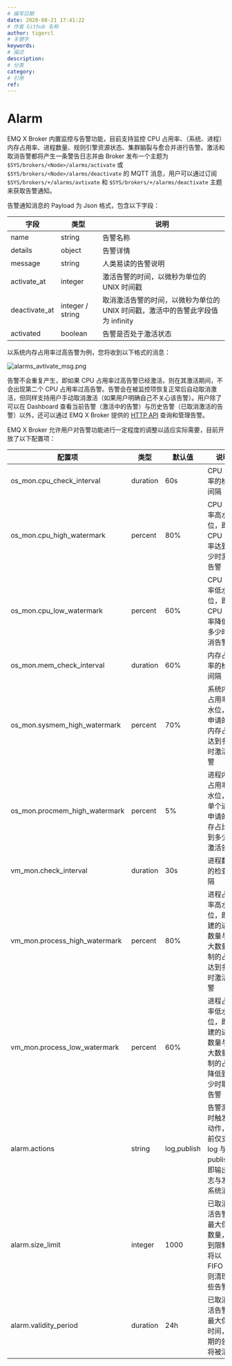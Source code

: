 ```yaml
---
# 编写日期
date: 2020-08-21 17:41:22
# 作者 Github 名称
author: tigercl
# 关键字
keywords:
# 描述
description:
# 分类
category: 
# 引用
ref:
---
```


# Alarm

EMQ X Broker 内置监控与告警功能，目前支持监控 CPU 占用率、（系统、进程）内存占用率、进程数量、规则引擎资源状态、集群脑裂与愈合并进行告警。激活和取消告警都将产生一条警告日志并由 Broker 发布一个主题为 `$SYS/brokers/<Node>/alarms/activate` 或 `$SYS/brokers/<Node>/alarms/deactivate` 的 MQTT 消息，用户可以通过订阅 `$SYS/brokers/+/alarms/avtivate` 和 `$SYS/brokers/+/alarms/deactivate` 主题来获取告警通知。

告警通知消息的 Payload 为 Json 格式，包含以下字段：

| 字段          | 类型             | 说明                                                         |
| ------------- | ---------------- | ------------------------------------------------------------ |
| name          | string           | 告警名称                                                     |
| details       | object           | 告警详情                                                     |
| message       | string           | 人类易读的告警说明                                           |
| activate_at   | integer          | 激活告警的时间，以微秒为单位的 UNIX 时间戳                   |
| deactivate_at | integer / string | 取消激活告警的时间，以微秒为单位的 UNIX 时间戳，激活中的告警此字段值为 infinity |
| activated     | boolean          | 告警是否处于激活状态                                         |

以系统内存占用率过高告警为例，您将收到以下格式的消息：

![alarms_avtivate_msg.png](http://dgiot-1253666439.cos.ap-shanghai-fsi.myqcloud.com/develop_png/zh_CN/advanced/assets/alarms_avtivate_msg.png)

告警不会重复产生，即如果 CPU 占用率过高告警已经激活，则在其激活期间，不会出现第二个 CPU 占用率过高告警。告警会在被监控项恢复正常后自动取消激活，但同样支持用户手动取消激活（如果用户明确自己不关心该告警）。用户除了可以在 Dashboard 查看当前告警（激活中的告警）与历史告警（已取消激活的告警）以外，还可以通过 EMQ X Broker 提供的 [HTTP API](./http-api.md#endpoint-alarms) 查询和管理告警。

EMQ X Broker 允许用户对告警功能进行一定程度的调整以适应实际需要，目前开放了以下配置项：

| 配置项                        | 类型     | 默认值      | 说明                                                         |
| ----------------------------- | -------- | ----------- | ------------------------------------------------------------ |
| os_mon.cpu_check_interval     | duration | 60s         | CPU 占用率的检查间隔                                         |
| os_mon.cpu_high_watermark     | percent  | 80%         | CPU 占用率高水位，即 CPU 占用率达到多少时激活告警            |
| os_mon.cpu_low_watermark      | percent  | 60%         | CPU 占用率低水位，即 CPU 占用率降低到多少时取消告警          |
| os_mon.mem_check_interval     | duration | 60%         | 内存占用率的检查间隔                                         |
| os_mon.sysmem_high_watermark  | percent  | 70%         | 系统内存占用率高水位，即申请的总内存占比达到多少时激活告警   |
| os_mon.procmem_high_watermark | percent  | 5%          | 进程内存占用率高水位，即单个进程申请的内存占比达到多少时激活告警 |
| vm_mon.check_interval         | duration | 30s         | 进程数量的检查间隔                                           |
| vm_mon.process_high_watermark | percent  | 80%         | 进程占用率高水位，即创建的进程数量与最大数量限制的占比达到多少时激活告警 |
| vm_mon.process_low_watermark  | percent  | 60%         | 进程占用率低水位，即创建的进程数量与最大数量限制的占比降低到多少时取消告警 |
| alarm.actions                 | string   | log,publish | 告警激活时触发的动作，目前仅支持 log 与 publish，即输出日志与发布系统消息 |
| alarm.size_limit              | integer  | 1000        | 已取消激活告警的最大保存数量，达到限制后将以 FIFO 原则清理这些告警 |
| alarm.validity_period         | duration | 24h         | 已取消激活告警的最大保存时间，过期的告警将被清理             |


